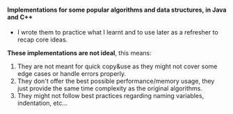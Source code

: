 #### Implementations for some popular algorithms and data structures, in Java and C++

- I wrote them to practice what I learnt and to use later as a refresher to recap core ideas.

**These implementations are not ideal**, this means:

1. They are not meant for quick copy&use as they might not cover some edge cases or handle errors properly.
2. They don't offer the best possible performance/memory usage, they just provide the same time complexity as the original algorithms.
3. They might not follow best practices regarding naming variables, indentation, etc...

